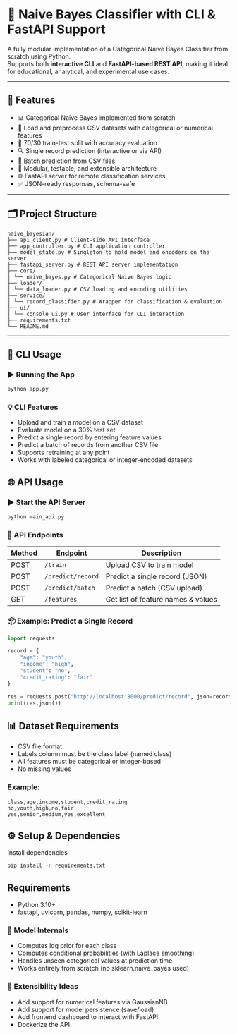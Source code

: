 # 🧠 Naive Bayes Classifier with CLI & FastAPI Support

A fully modular implementation of a Categorical Naive Bayes Classifier from scratch using Python.  
Supports both **interactive CLI** and **FastAPI-based REST API**, making it ideal for educational, analytical, and experimental use cases.

---

## 🚀 Features

- 📊 Categorical Naive Bayes implemented from scratch
- 📂 Load and preprocess CSV datasets with categorical or numerical features
- 🧪 70/30 train-test split with accuracy evaluation
- 🔍 Single record prediction (interactive or via API)
- 🔁 Batch prediction from CSV files
- 🔧 Modular, testable, and extensible architecture
- 🌐 FastAPI server for remote classification services
- ✅ JSON-ready responses, schema-safe

---

## 🗂️ Project Structure
```
naive_bayesian/
├── api_client.py # Client-side API interface
├── app_controller.py # CLI application controller
├── model_state.py # Singleton to hold model and encoders on the server
├── fastapi_server.py # REST API server implementation
├── core/
│ └── naive_bayes.py # Categorical Naive Bayes logic
├── loader/
│ └── data_loader.py # CSV loading and encoding utilities
├── service/
│ └── record_classifier.py # Wrapper for classification & evaluation
├── ui/
│ └── console_ui.py # User interface for CLI interaction
├── requirements.txt
└── README.md
```

---

## 🧪 CLI Usage

### ▶️ Running the App

```bash
python app.py
```

### 💡 CLI Features

- Upload and train a model on a CSV dataset
- Evaluate model on a 30% test set
- Predict a single record by entering feature values
- Predict a batch of records from another CSV file
- Supports retraining at any point
- Works with labeled categorical or integer-encoded datasets

## 🌐 API Usage
### ▶️ Start the API Server

```bash
python main_api.py
```

### 🔧 API Endpoints

| Method | Endpoint           | Description                      |
|--------|--------------------|----------------------------------|
| POST   | `/train`           | Upload CSV to train model        |
| POST   | `/predict/record`  | Predict a single record (JSON)   |
| POST   | `/predict/batch`   | Predict a batch (CSV upload)     |
| GET    | `/features`        | Get list of feature names & values |

### 📦 Example: Predict a Single Record

```python
import requests

record = {
    "age": "youth",
    "income": "high",
    "student": "no",
    "credit_rating": "fair"
}

res = requests.post("http://localhost:8000/predict/record", json=record)
print(res.json())
```

## 📊 Dataset Requirements

- CSV file format
- Labels column must be the class label (named class)
- All features must be categorical or integer-based
- No missing values

### Example:

```csv
class,age,income,student,credit_rating
no,youth,high,no,fair
yes,senior,medium,yes,excellent
```

## ⚙️ Setup & Dependencies
Install dependencies

```bash
pip install -r requirements.txt
```
## Requirements

- Python 3.10+
- fastapi, uvicorn, pandas, numpy, scikit-learn

### 🧠 Model Internals

- Computes log prior for each class
- Computes conditional probabilities (with Laplace smoothing)
- Handles unseen categorical values at prediction time
- Works entirely from scratch (no sklearn.naive_bayes used)

### 📌 Extensibility Ideas

- Add support for numerical features via GaussianNB
- Add support for model persistence (save/load)
- Add frontend dashboard to interact with FastAPI
- Dockerize the API
